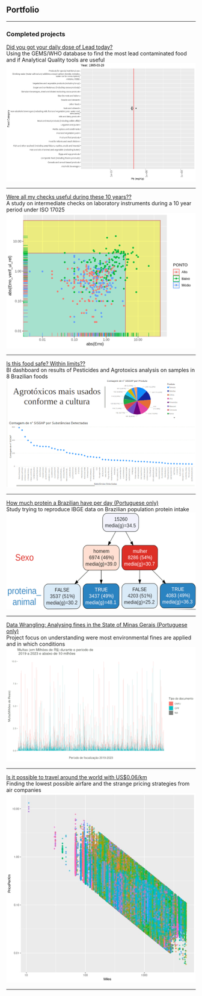 ## Portfolio

---

### Completed projects

[Did you got your daily dose of Lead today?](https://htmlpreview.github.io/?https://raw.githubusercontent.com/fabianofrombrazil/GEMS/main/GEMS_notebook.html)<br>
Using the GEMS/WHO database to find the most lead contaminated food and if Analytical Quality tools are useful
<img src="images/boxplot.gif"/>

---
[Were all my checks useful during these 10 years??](https://htmlpreview.github.io/?https://raw.githubusercontent.com/fabianofrombrazil/Calibration/main/calib2.html)<br>
A study on intermediate checks on laboratory instruments during a 10 year period under ISO 17025 
<img src="images/calib.png?raw=true"/>

---
[Is this food safe? Within limits?? ](https://htmlpreview.github.io/?https://app.powerbi.com/links/VYubI8GFxt?ctid=7c1b4644-0203-4648-9b13-aacaa1477d13&pbi_source=linkShare&bookmarkGuid=8909e82e-41cc-4d2f-9fd4-18fa43e61747)<br>
BI dashboard on results of Pesticides and Agrotoxics analysis on samples in 8 Brazilian foods
<img src="images/BI.gif?raw=true"/>

---
[How much protein a Brazilian have per day (Portuguese only) ](https://htmlpreview.github.io/?https://rpubs.com/fabiano_silva/POF)<br>
Study trying to reproduce IBGE data on Brazilian population protein intake
<img src="images/proteina.gif?raw=true"/>

---
[Data Wrangling: Analysing fines in the State of Minas Gerais (Portuguese only) ](https://htmlpreview.github.io/?https://rpubs.com/fabiano_silva/Multas)<br>
Project focus on understanding were most environmental fines are applied and in which conditions 
<img src="images/Multas.gif?raw=true"/>

---
[Is it possible to travel around the world with US$0.06/km]([/pdf/Flights.pdf](https://rpubs.com/fabiano_silva/Volta))<br>
Finding the lowest possible airfare and the strange pricing strategies from air companies
<img src="images/travel.jpeg?raw=true"/>

---




